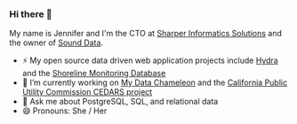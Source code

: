 ### Hi there 👋

<!--
**sureL/sureL** is a ✨ _special_ ✨ repository because its `README.md` (this file) appears on your GitHub profile.

Here are some ideas to get you started:

- 🌱 I’m currently learning 
- 👯 I’m looking to collaborate on ...
- 🤔 I’m looking for help with ...

- 📫 How to reach me: ...

- ⚡ Fun fact: ...
-->
My name is Jennifer and I'm the CTO at [Sharper Informatics Solutions](sharperinfo.com) and the owner of [Sound Data](sound-data.com).
- ⚡ My open source data driven web application projects include [Hydra](http://hydra3.sound-data.com/) and the [Shoreline Monitoring Database](https://shoreline-monitoring.herokuapp.com/)
- 🔭 I’m currently working on [My Data Chameleon](mydatachameleon.com) and the [California Public Utility Commission CEDARS project](cedars.sound-data.com)
- 💬 Ask me about PostgreSQL, SQL, and relational data
- 😄 Pronouns: She / Her 
